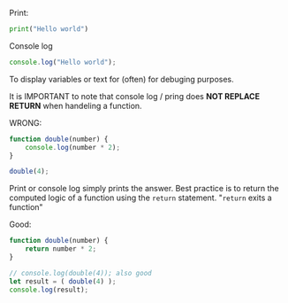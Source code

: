 Print:
``` python
print("Hello world")
```

Console log
``` js
console.log("Hello world");
```

To display variables or text for (often) for debuging purposes.

It is IMPORTANT to note that console log / pring does **NOT REPLACE RETURN** when handeling a function.

WRONG:
``` js
function double(number) {
	console.log(number * 2);
}

double(4);
```

Print or console log simply prints the answer. Best practice is to return the computed logic of a function using the `return` statement. "`return` exits a function"

Good:
``` js
function double(number) {
	return number * 2;
}

// console.log(double(4)); also good
let result = ( double(4) );
console.log(result);
```

